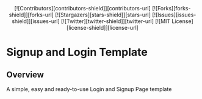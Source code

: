 <!-- Project Shields -->
<div align = "center">
  [![Contributors][contributors-shield]][contributors-url]
  [![Forks][forks-shield]][forks-url]
  [![Stargazers][stars-shield]][stars-url]
  [![Issues][issues-shield]][issues-url]
  [![Twitter][twitter-shield]][twitter-url]
  [![MIT License][license-shield]][license-url]
</div>

# Signup and Login Template
## Overview
A simple, easy and ready-to-use Login and Signup Page template


<!-- Markdown Links & Images -->

[contributors-shield]: https://img.shields.io/github/contributors/LegionImmanuel/Blogging-API-1.svg?style=for-the-badge
[contributors-url]: https://github.com/LegionImmanuel/Blogging-API-1/graphs/contributors
[forks-shield]: https://img.shields.io/github/forks/LegionImmanuel/Blogging-API-1.svg?style=for-the-badge
[forks-url]: https://github.com/LegionImmanuel/Blogging-API-1/network/members
[stars-shield]: https://img.shields.io/github/stars/LegionImmanuel/Blogging-API-1.svg?style=for-the-badge
[stars-url]: https://github.com/LegionImmanuel/Blogging-API-1/stargazers
[issues-shield]: https://img.shields.io/github/issues/LegionImmanuel/Blogging-API-1.svg?style=for-the-badge
[issues-url]: https://github.com/LegionImmanuel/Blogging-API-1/issues
[license-shield]: https://img.shields.io/github/license/LegionImmanuel/Blogging-API-1.svg?style=for-the-badge
[license-url]: https://github.com/LegionImmanuel/Blogging-API-1/main/LICENSE.md
[twitter-shield]: https://img.shields.io/badge/-@ekwuaziemmanuel-1ca0f1?style=for-the-badge&logo=twitter&logoColor=white&link=https://twitter.com/ekwuaziemmanuel
[twitter-url]: https://twitter.com/ekwuaziemmanuel